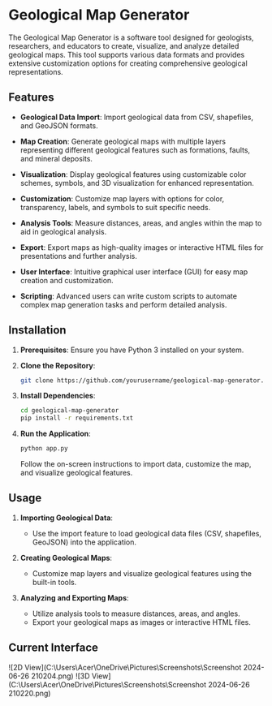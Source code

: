 
# Geological Map Generator

The Geological Map Generator is a software tool designed for geologists, researchers, and educators to create, visualize, and analyze detailed geological maps. This tool supports various data formats and provides extensive customization options for creating comprehensive geological representations.

## Features

- **Geological Data Import**: Import geological data from CSV, shapefiles, and GeoJSON formats.
  
- **Map Creation**: Generate geological maps with multiple layers representing different geological features such as formations, faults, and mineral deposits.
  
- **Visualization**: Display geological features using customizable color schemes, symbols, and 3D visualization for enhanced representation.
  
- **Customization**: Customize map layers with options for color, transparency, labels, and symbols to suit specific needs.
  
- **Analysis Tools**: Measure distances, areas, and angles within the map to aid in geological analysis.
  
- **Export**: Export maps as high-quality images or interactive HTML files for presentations and further analysis.
  
- **User Interface**: Intuitive graphical user interface (GUI) for easy map creation and customization.
  
- **Scripting**: Advanced users can write custom scripts to automate complex map generation tasks and perform detailed analysis.

## Installation

1. **Prerequisites**: Ensure you have Python 3 installed on your system.
   
2. **Clone the Repository**:
   ```bash
   git clone https://github.com/yourusername/geological-map-generator.git
   ```
   
3. **Install Dependencies**:
   ```bash
   cd geological-map-generator
   pip install -r requirements.txt
   ```
   
4. **Run the Application**:
   ```bash
   python app.py
   ```
   Follow the on-screen instructions to import data, customize the map, and visualize geological features.

## Usage

1. **Importing Geological Data**:
   - Use the import feature to load geological data files (CSV, shapefiles, GeoJSON) into the application.
   
2. **Creating Geological Maps**:
   - Customize map layers and visualize geological features using the built-in tools.
   
3. **Analyzing and Exporting Maps**:
   - Utilize analysis tools to measure distances, areas, and angles.
   - Export your geological maps as images or interactive HTML files.

## Current Interface
![2D View](C:\Users\Acer\OneDrive\Pictures\Screenshots\Screenshot 2024-06-26 210204.png)
![3D View](C:\Users\Acer\OneDrive\Pictures\Screenshots\Screenshot 2024-06-26 210220.png)
